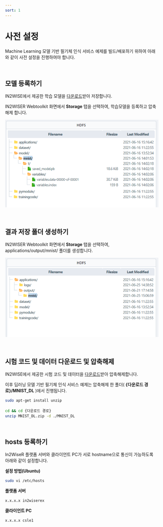```yaml
---
sort: 1
---
```




# 사전 설정

Machine Learning 모델 기반 필기체 인식 서비스 예제를 빌드/배포하기 위하여 아래와 같이 사전 설정을 진행하여야 합니다.

<br>



## 모델 등록하기

IN2WISE에서 제공한 학습 모델을 [다운로드](../Trained_Models/mnist_dl.zip)받아 저장합니다.

IN2WISER Webtoolkit 화면에서 **Storage** 탭을 선택하여, 학습모델을 등록하고 압축해제 합니다.

![registration_model](.\images\2.2.2.1.reg_model.png)

<br>

## 결과 저장 폴더 생성하기

IN2WISER Webtoolkit 화면에서 **Storage** 탭을 선택하여, applications/output/mnist/ 폴더를 생성합니다.

![create_result_dir](.\images\2.2.2.1.create_result_dir.png)

<br>

## 시험 코드 및 데이터 다운로드 및 압축해제

IN2WISE에서 제공한 시험 코드 및 데이터을 [다운로드](../MNIST_TestCode/MNIST_DL.zip)받아 압축해제합니다.

이후 딥러닝 모델 기반 필기체 인식 서비스 예제는 압축해제 한 폴더( **{다운로드 경로}/MNIST_DL** )에서 진행됩니다.

```sh
sudo apt-get install unzip

cd && cd {다운로드 경로}
unzip MNIST_DL.zip -d ./MNIST_DL
```

<br>

## hosts 등록하기

In2WiseR 플랫폼 서버와 클라이언트 PC가 서로 hostname으로 통신이 가능하도록 아래와 같이 설정합니다.

**설정 방법(Ubuntu)**

```sh
sudo vi /etc/hosts
```

**플랫폼 서버**

```sh
x.x.x.x in2wiserex
```

**클라이언트 PC**

```sh
x.x.x.x csle1
```

<br>
